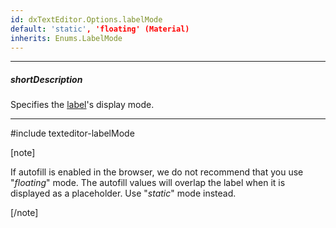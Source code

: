```yaml
---
id: dxTextEditor.Options.labelMode
default: 'static', 'floating' (Material)
inherits: Enums.LabelMode
---
```

---
##### shortDescription
Specifies the [label](/api-reference/10%20UI%20Components/dxTextEditor/1%20Configuration/label.md '{currentpath}/#label')'s display mode.

---
#include texteditor-labelMode

[note]

If autofill is enabled in the browser, we do not recommend that you use "*floating*" mode. The autofill values will overlap the label when it is displayed as a placeholder. Use "*static*" mode instead.

[/note]